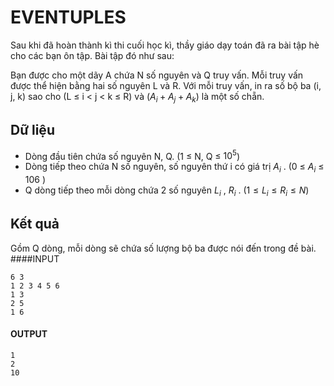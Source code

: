 # EVENTUPLES
Sau khi đã hoàn thành kì thi cuối học kì, thầy giáo dạy toán đã ra bài tập hè cho các bạn ôn tập. Bài tập đó như sau:

Bạn được cho một dãy A chứa N số nguyên và Q truy vấn. Mỗi truy vấn được thể hiện bằng hai số nguyên L và R. Với mỗi truy vấn, in ra số bộ ba (i, j, k) sao cho (L ≤ i < j < k ≤ R) và $(A_i + A_j + A_k)$ là một số chẵn.

## Dữ liệu
- Dòng đầu tiên chứa số nguyên N, Q. (1 ≤ N, Q ≤ $10^5$)
- Dòng tiếp theo chứa N số nguyên, số nguyên thứ i có giá trị $A_i$ . (0 ≤ $A_i$ ≤ 106 )
- Q dòng tiếp theo mỗi dòng chứa 2 số nguyên $L_i$ , $R_i$ . $(1 ≤ L_i ≤ R_i ≤ N)$
## Kết quả
Gồm Q dòng, mỗi dòng sẽ chứa số lượng bộ ba được nói đến trong đề bài.
####INPUT
```
6 3
1 2 3 4 5 6
1 3
2 5
1 6
```
#### OUTPUT
```
1
2
10
```